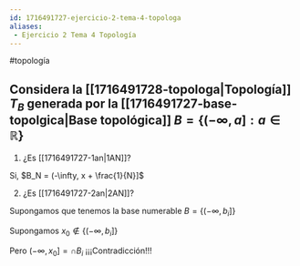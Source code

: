 ```yaml
---
id: 1716491727-ejercicio-2-tema-4-topologa
aliases:
 - Ejercicio 2 Tema 4 Topología
---
```


#topología 

## Considera la [[1716491728-topologa|Topología]] $T_B$ generada por la [[1716491727-base-topolgica|Base topológica]] $B = \{(-\infty, a]: a \in \mathbb{R}\}$

1. ¿Es [[1716491727-1an|1AN]]?

Si, $B_N = (-\infty, x + \frac{1}{N}]$

2. ¿Es [[1716491727-2an|2AN]]?

Supongamos que tenemos la base numerable $B = \{(-\infty,b_i]\}$

Supongamos $x_0 \notin \{(-\infty, b_i]\}$

Pero $(-\infty, x_0] = \cap B_i$ ¡¡¡Contradicción!!!